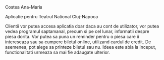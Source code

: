Costea Ana-Maria


Aplicatie pentru Teatrul National Cluj-Napoca

Clientii vor putea accesa aplicatia doar daca au cont de utilizator, vor putea vedea programul saptamanal, precum si pe cel lunar, informatii despre piesa dorita. Vor putea sa puna un reminder pentru o piesa care ii intereseaza sau sa cumpere biletul online, utilizand cardul de credit. De asemenea, pot alege sa printeze biletul sau nu.
Ideea este abia la inceput, functionalitati urmeaza sa mai fie adaugate ulterior.
